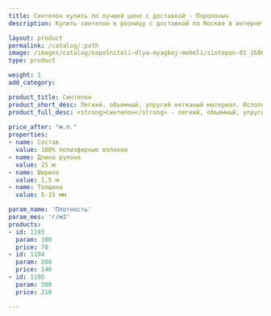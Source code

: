 ```yaml
---
title: Синтепон купить по лучшей цене с доставкой - Поролоныч
description: Купить синтепон в розницу с доставкой по Москве в интернет-магазине Поролоныча.

layout: product
permalink: /catalog/:path
image: /images/catalog/napolniteli-dlya-myagkoj-mebeli/sintepon-01_1600w.jpg
type: product

weight: 1
add_category: 

product_title: Синтепон
product_short_desc: Легкий, объемный, упругий нетканый материал. Используется как наполнитель, утеплитель или в качестве фильтра.
product_full_desc: <strong>Синтепон</strong> - легкий, объемный, упругий нетканый материал, в котором смесь полиэфирных волокон скрепляется клеевым (эмульсионным) или термическим способом. Преимущества синтепона заключаются в легкости, хороших теплозащитных свойствах и малом весе. Синтепон используется как утеплитель, фильтровальный материал.
        
price_after: "м.п."
properties:
- name: Состав
  value: 100% полиэфирные волокна
- name: Длина рулона
  value: 25 м
- name: Ширина
  value: 1,5 м
- name: Толщина
  value: 5-15 мм

param_name: 'Плотность'
param_mes: 'г/м2'
products:
- id: 1193
  param: 100
  price: 70
- id: 1194
  param: 200
  price: 140
- id: 1195
  param: 300
  price: 210

---
```


